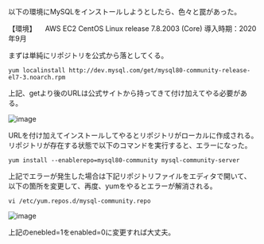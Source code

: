 以下の環境にMySQLをインストールしようとしたら、色々と罠があった。

【環境】
　AWS EC2
  CentOS Linux release 7.8.2003 (Core)
  導入時期：2020年9月

まずは単純にリポジトリを公式から落としてくる。

```
yum localinstall http://dev.mysql.com/get/mysql80-community-release-el7-3.noarch.rpm
```
上記、getより後のURLは公式サイトから持ってきて付け加えてやる必要がある。


![image](https://user-images.githubusercontent.com/18514297/93692457-806e4880-fb2e-11ea-80f1-06562443948d.png)

URLを付け加えてインストールしてやるとリポジトリがローカルに作成される。
リポジトリが存在する状態で以下のコマンドを実行すると、エラーになった。

```
yum install --enablerepo=mysql80-community mysql-community-server
```

上記でエラーが発生した場合は下記リポジトリファイルをエディタで開いて、
以下の箇所を変更して、再度、yumをやるとエラーが解消される。

```
vi /etc/yum.repos.d/mysql-community.repo
```

![image](https://user-images.githubusercontent.com/18514297/93692503-228e3080-fb2f-11ea-8094-4849e0f221dd.png)

上記のenebled=1をenabled=0に変更すれば大丈夫。



